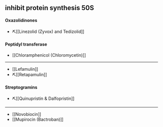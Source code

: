 ##  inhibit protein synthesis 50S
#### Oxazolidinones
- ⛏️[[Linezolid (Zyvox) and Tedizolid]]
#### Peptidyl transferase
- [[Chloramphenicol (Chloromycetin)]]
---
- [[Lefamulin]]
- ⛏️[[Retapamulin]]
#### Streptogramins
- ⛏️[[Quinupristin & Dalfopristin]]
---
- [[Novobiocin]]
- [[Mupirocin (Bactroban)]]

